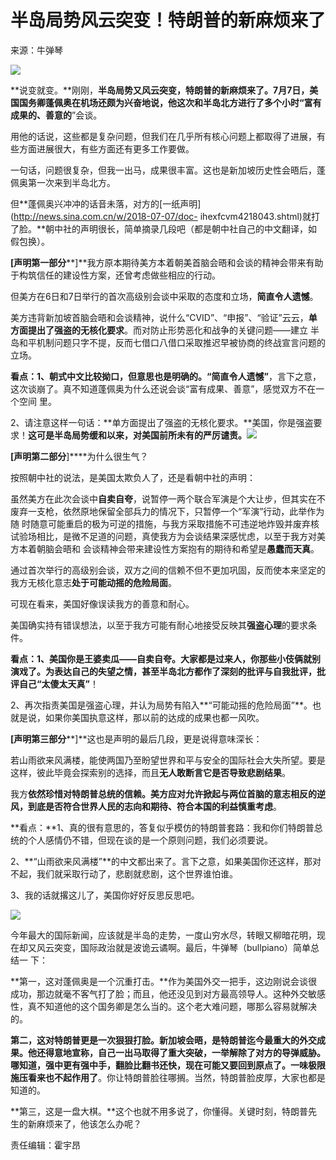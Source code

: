 # 半岛局势风云突变！特朗普的新麻烦来了

来源：牛弹琴

![](http://n.sinaimg.cn/news/crawl/33/w500h333/20180708/PFrE-hezpzwt3006148.jpg)

**说变就变。**刚刚，**半岛局势又风云突变，特朗普的新麻烦来了。**7月7日，美国国务卿蓬佩奥在机场还颇为兴奋地说，他这次和半岛北方进行了多个小时**“富有成果的、善意的**”会谈。

用他的话说，这些都是复杂问题，但我们在几乎所有核心问题上都取得了进展，有些方面进展很大，有些方面还有更多工作要做。

一句话，问题很复杂，但我一出马，成果很丰富。这也是新加坡历史性会晤后，蓬佩奥第一次来到半岛北方。

但**蓬佩奥兴冲冲的话音未落，对方的[一纸声明](http://news.sina.com.cn/w/2018-07-07/doc-
ihexfcvm4218043.shtml)就打了脸。**朝中社的声明很长，简单摘录几段吧（都是朝中社自己的中文翻译，如假包换）。

**[声明第一部分****]**我方原本期待美方本着朝美首脑会晤和会谈的精神会带来有助于构筑信任的建设性方案，还曾考虑做些相应的行动。

但美方在6日和7日举行的首次高级别会谈中采取的态度和立场，**简直令人遗憾**。

美方违背新加坡首脑会晤和会谈精神，说什么“CVID”、“申报”、“验证”云云，**单方面提出了强盗的无核化要求**。而对防止形势恶化和战争的关键问题——建立
半岛和平机制问题只字不提，反而七借口八借口采取推迟早被协商的终战宣言问题的立场。

**看点：**1、朝式中文比较拗口，但意思也是明确的。**“简直令人遗憾”**，言下之意，这次谈崩了。真不知道蓬佩奥为什么还说会谈“富有成果、善意”，感觉双方不在一个空间
里。

2、请注意这样一句话：**单方面提出了强盗的无核化要求。**美国，你是强盗要求！**这可是半岛局势缓和以来，对美国前所未有的严厉谴责。**![](http://n.sinaimg.cn/news/crawl/14/w481h333/20180708/NU_4-hezpzwt3006190.jpg)

****[声明第二部分****]****为什么很生气？

按照朝中社的说法，是美国太欺负人了，还是看朝中社的声明：

虽然美方在此次会谈中**自卖自夸**，说暂停一两个联合军演是个大让步，但其实在不废弃一支枪，依然原地保留全部兵力的情况下，只暂停一个“军演”行动，此举作为随
时随意可能重启的极为可逆的措施，与我方采取措施不可违逆地炸毁并废弃核试验场相比，是微不足道的问题，真使我方为会谈结果深感忧虑，以至于我方对美方本着朝脑会晤和
会谈精神会带来建设性方案抱有的期待和希望是**愚蠢而天真**。

通过首次举行的高级别会谈，双方之间的信赖不但不更加巩固，反而使本来坚定的我方无核化意志**处于可能动摇的危险局面**。

可现在看来，美国好像误读我方的善意和耐心。

美国确实持有错误想法，以至于我方可能有耐心地接受反映其**强盗心理**的要求条件。

**看点：**1、美国你是王婆卖瓜——**自卖自夸**。大家都是过来人，你那些小伎俩就别演戏了。为表达自己的失望之情，甚至半岛北方都作了深刻的批评与自我批评，批评自己**“太傻太天真”**！

2、再次指责美国是强盗心理，并认为局势有陷入**“可能动摇的危险局面”**。也就是说，如果你美国执意这样，那以前的达成的成果也都一风吹。

**[声明第三部分****]**这也是声明的最后几段，更是说得意味深长：

若山雨欲来风满楼，能使两国乃至盼望世界和平与安全的国际社会大失所望。要是这样，彼此毕竟会探索别的选择，而且**无人敢断言它是否导致悲剧结果**。

我方**依然珍惜对特朗普总统的信赖。**美方应对允许掀起与两位首脑的意志相反的逆风，到底是否符合世界人民的志向和期待、符合本国的利益**慎重考虑**。

**看点：**1、真的很有意思的，答复似乎模仿的特朗普套路：我和你们特朗普总统的个人感情仍不错，但现在谈的是一个原则问题，我们必须要说。

2、**“山雨欲来风满楼”**的中文都出来了。言下之意，如果美国你还这样，那对不起，我们就采取行动了，悲剧就悲剧，这个世界谁怕谁。

3、我的话就撂这儿了，美国你好好反思反思吧。

![](http://n.sinaimg.cn/news/crawl/156/w550h406/20180708/p4KQ-hezpzwt3006262.jpg)

今年最大的国际新闻，应该就是半岛的走势，一度山穷水尽，转眼又柳暗花明，现在却又风云突变，国际政治就是波诡云谲啊。最后，牛弹琴（bullpiano）简单总结一
下：

**第一，这对蓬佩奥是一个沉重打击。**作为美国外交一把手，这边刚说会谈很成功，那边就毫不客气打了脸；而且，他还没见到对方最高领导人。这种外交敏感性，真不知道他的这个国务卿是怎么当的。这个老大难问题，哪那么容易就解决的。

**第二，这对特朗普更是一次狠狠打脸。**新加坡会晤，是特朗普迄今最重大的外交成果。他还得意地宣称，自己一出马取得了重大突破，一举解除了对方的导弹威胁。哪知道，强中更有强中手，翻脸比翻书还快，现在可能又要回到原点了。一味**极限施压看来也不起作用了**。你让特朗普脸往哪搁。当然，特朗普脸皮厚，大家也都是知道的。

**第三，这是一盘大棋。**这个也就不用多说了，你懂得。关键时刻，特朗普先生的新麻烦来了，他该怎么办呢？

责任编辑：霍宇昂

